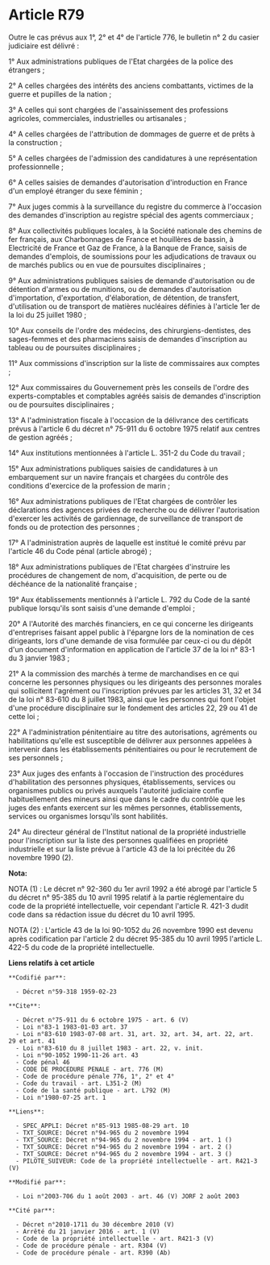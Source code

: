 # Article R79

Outre le cas prévus aux 1°, 2° et 4° de l'article 776, le bulletin n° 2 du casier judiciaire est délivré :

1° Aux administrations publiques de l'Etat chargées de la police des étrangers ;

2° A celles chargées des intérêts des anciens combattants, victimes de la guerre et pupilles de la nation ;

3° A celles qui sont chargées de l'assainissement des professions agricoles, commerciales, industrielles ou artisanales ;

4° A celles chargées de l'attribution de dommages de guerre et de prêts à la construction ;

5° A celles chargées de l'admission des candidatures à une représentation professionnelle ;

6° A celles saisies de demandes d'autorisation d'introduction en France d'un employé étranger du sexe féminin ;

7° Aux juges commis à la surveillance du registre du commerce à l'occasion des demandes d'inscription au registre spécial des
agents commerciaux ;

8° Aux collectivités publiques locales, à la Société nationale des chemins de fer français, aux Charbonnages de France et
houillères de bassin, à Electricité de France et Gaz de France, à la Banque de France, saisis de demandes d'emplois, de
soumissions pour les adjudications de travaux ou de marchés publics ou en vue de poursuites disciplinaires ;

9° Aux administrations publiques saisies de demande d'autorisation ou de détention d'armes ou de munitions, ou de demandes
d'autorisation d'importation, d'exportation, d'élaboration, de détention, de transfert, d'utilisation ou de transport de
matières nucléaires définies à l'article 1er de la loi du 25 juillet 1980 ;

10° Aux conseils de l'ordre des médecins, des chirurgiens-dentistes, des sages-femmes et des pharmaciens saisis de demandes
d'inscription au tableau ou de poursuites disciplinaires ;

11° Aux commissions d'inscription sur la liste de commissaires aux comptes ;

12° Aux commissaires du Gouvernement près les conseils de l'ordre des experts-comptables et comptables agréés saisis de
demandes d'inscription ou de poursuites disciplinaires ;

13° A l'administration fiscale à l'occasion de la délivrance des certificats prévus à l'article 6 du décret n° 75-911 du 6
octobre 1975 relatif aux centres de gestion agréés ;

14° Aux institutions mentionnées à l'article L. 351-2 du Code du travail ;

15° Aux administrations publiques saisies de candidatures à un embarquement sur un navire français et chargées du contrôle
des conditions d'exercice de la profession de marin ;

16° Aux administrations publiques de l'Etat chargées de contrôler les déclarations des agences privées de recherche ou de
délivrer l'autorisation d'exercer les activités de gardiennage, de surveillance de transport de fonds ou de protection des
personnes ;

17° A l'administration auprès de laquelle est institué le comité prévu par l'article 46 du Code pénal (article abrogé) ;

18° Aux administrations publiques de l'Etat chargées d'instruire les procédures de changement de nom, d'acquisition, de perte
ou de déchéance de la nationalité française ;

19° Aux établissements mentionnés à l'article L. 792 du Code de la santé publique lorsqu'ils sont saisis d'une demande
d'emploi ;

20° A l'Autorité des marchés financiers, en ce qui concerne les dirigeants d'entreprises faisant appel public à l'épargne
lors de la nomination de ces dirigeants, lors d'une demande de visa formulée par ceux-ci ou du dépôt d'un document
d'information en application de l'article 37 de la loi n° 83-1 du 3 janvier 1983 ;

21° A la commission des marchés à terme de marchandises en ce qui concerne les personnes physiques ou les dirigeants des
personnes morales qui sollicitent l'agrément ou l'inscription prévues par les articles 31, 32 et 34 de la loi n° 83-610 du 8
juillet 1983, ainsi que les personnes qui font l'objet d'une procédure disciplinaire sur le fondement des articles 22, 29 ou
41 de cette loi ;

22° A l'administration pénitentiaire au titre des autorisations, agréments ou habilitations qu'elle est susceptible de
délivrer aux personnes appelées à intervenir dans les établissements pénitentiaires ou pour le recrutement de ses
personnels ;

23° Aux juges des enfants à l'occasion de l'instruction des procédures d'habilitation des personnes physiques,
établissements, services ou organismes publics ou privés auxquels l'autorité judiciaire confie habituellement des mineurs
ainsi que dans le cadre du contrôle que les juges des enfants exercent sur les mêmes personnes, établissements, services ou
organismes lorsqu'ils sont habilités.

24° Au directeur général de l'Institut national de la propriété industrielle pour l'inscription sur la liste des personnes
qualifiées en propriété industrielle et sur la liste prévue à l'article 43 de la loi précitée du 26 novembre 1990 (2).

**Nota:**

NOTA (1) : Le décret n° 92-360 du 1er avril 1992 a été abrogé par l'article 5 du décret n° 95-385 du 10 avril 1995 relatif à
la partie réglementaire du code de la propriété intellectuelle, voir cependant l'article R. 421-3 dudit code dans sa
rédaction issue du décret du 10 avril 1995.

NOTA (2) : L'article 43 de la loi 90-1052 du 26 novembre 1990 est devenu après codification par l'article 2 du décret 95-385
du 10 avril 1995 l'article L. 422-5 du code de la propriété intellectuelle.

**Liens relatifs à cet article**

	**Codifié par**:

	  - Décret n°59-318 1959-02-23

	**Cite**:

	  - Décret n°75-911 du 6 octobre 1975 - art. 6 (V)
	  - Loi n°83-1 1983-01-03 art. 37
	  - Loi n°83-610 1983-07-08 art. 31, art. 32, art. 34, art. 22, art. 29 et art. 41
	  - Loi n°83-610 du 8 juillet 1983 - art. 22, v. init.
	  - Loi n°90-1052 1990-11-26 art. 43
	  - Code pénal 46
	  - CODE DE PROCEDURE PENALE - art. 776 (M)
	  - Code de procédure pénale 776, 1°, 2° et 4°
	  - Code du travail - art. L351-2 (M)
	  - Code de la santé publique - art. L792 (M)
	  - Loi n°1980-07-25 art. 1

	**Liens**:

	  - SPEC_APPLI: Décret n°85-913 1985-08-29 art. 10
	  - TXT_SOURCE: Décret n°94-965 du 2 novembre 1994
	  - TXT_SOURCE: Décret n°94-965 du 2 novembre 1994 - art. 1 ()
	  - TXT_SOURCE: Décret n°94-965 du 2 novembre 1994 - art. 2 ()
	  - TXT_SOURCE: Décret n°94-965 du 2 novembre 1994 - art. 3 ()
	  - PILOTE_SUIVEUR: Code de la propriété intellectuelle - art. R421-3 (V)

	**Modifié par**:

	  - Loi n°2003-706 du 1 août 2003 - art. 46 (V) JORF 2 août 2003

	**Cité par**:

	  - Décret n°2010-1711 du 30 décembre 2010 (V)
	  - Arrêté du 21 janvier 2016 - art. 1 (V)
	  - Code de la propriété intellectuelle - art. R421-3 (V)
	  - Code de procédure pénale - art. R304 (V)
	  - Code de procédure pénale - art. R390 (Ab)
